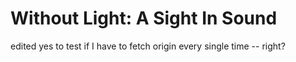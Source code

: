# Without Light: A Sight In Sound


edited yes to test if I have to fetch origin every single time -- right?